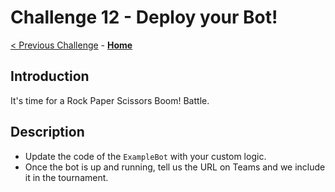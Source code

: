 # Challenge 12 - Deploy your Bot!

[< Previous Challenge](./Challenge-11.md) - **[Home](../README.md)**

## Introduction

It's time for a Rock Paper Scissors Boom! Battle.

## Description

- Update the code of the `ExampleBot` with your custom logic.
- Once the bot is up and running, tell us the URL on Teams and we include it in the tournament.
